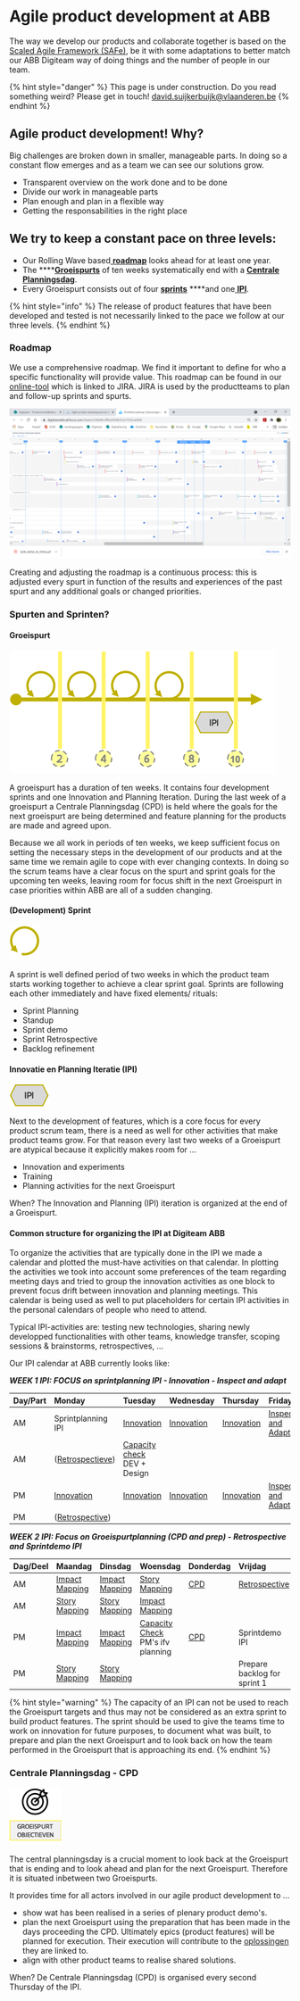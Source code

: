 # Agile product development at ABB

The way we develop our products and collaborate together is based on the [Scaled Agile Framework \(SAFe\)](https://www.scaledagileframework.com), be it with some adaptations to better match our ABB Digiteam way of doing things and the number of people in our team.

{% hint style="danger" %}
This page is under construction. Do you read something weird? Please get in touch! [david.suijkerbuijk@vlaanderen.be](mailto:david.suijkerbuijk@vlaanderen.be)
{% endhint %}

## Agile product development! Why?

Big challenges are broken down in smaller, manageable parts. In doing so a constant flow emerges and as a team we can see our solutions grow.

* Transparent overview on the work done and to be done
* Divide our work in manageable parts
* Plan enough and plan in a flexible way
* Getting the responsabilities in the right place

## We try to keep a constant pace on three levels:

* Our Rolling Wave based[ **roadmap**]() looks ahead for at least one year.
* The ****[**Groeispurts**]() of ten weeks systematically end with a [**Centrale Planningsdag**]().
* Every Groeispurt consists out of four [**sprints**]() ****and one[ **IPI**]().

{% hint style="info" %}
The release of product features that have been developed and tested is not necessarily linked to the pace we follow at our three levels. 
{% endhint %}

### Roadmap

We use a comprehensive roadmap. We find it important to define for who a specific functionality will provide value. This roadmap can be found in our [online-tool](https://digiteamabb.airfocus.com/share/e10b08ccff8cb4548c5c5c7525caf368) which is linked to JIRA. JIRA is used by the productteams to plan and follow-up sprints and spurts.

![](../.gitbook/assets/image%20%2812%29.png)

Creating and adjusting the roadmap is a continuous process: this is adjusted every spurt in function of the results and experiences of the past spurt and any additional goals or changed priorities.

### Spurten and Sprinten?

#### Groeispurt

![](../.gitbook/assets/sprint+ipi.png)

A groeispurt has a duration of ten weeks. It contains four development sprints and one Innovation and Planning Iteration. During the last week of a groeispurt a Centrale Planningsdag \(CPD\) is held where the goals for the next groeispurt are being determined and feature planning for the products are made and agreed upon. 

Because we all work in periods of ten weeks, we keep sufficient focus on setting the necessary steps in the development of our products and at the same time we remain agile to cope with ever changing contexts. In doing so the scrum teams have a clear focus on the spurt and sprint goals for the upcoming ten weeks, leaving room for focus shift in the next Groeispurt in case priorities within ABB are all of a sudden changing. 

#### \(Development\) Sprint

![](../.gitbook/assets/sprint.png)

A sprint is well defined period of two weeks in which the product team starts working together to achieve a clear sprint goal. Sprints are following each other immediately and have fixed elements/ rituals: 

* Sprint Planning
* Standup
* Sprint demo 
* Sprint Retrospective
* Backlog refinement

#### Innovatie en Planning Iteratie \(IPI\)

![](../.gitbook/assets/ipi.png)

Next to the development of features, which is a core focus for every product scrum team, there is a need as well for other activities that make product teams grow. For that reason every last two weeks of a Groeispurt are atypical because it explicitly makes room for … 

* Innovation and experiments
* Training
* Planning activities for the next Groeispurt

When? The Innovation and Planning \(IPI\) iteration is organized at the end of a Groeispurt.

#### Common structure for organizing the IPI at Digiteam ABB

To organize the activities that are typically done in the IPI we made a calendar and plotted the must-have activities on that calendar. In plotting the activities we took into account some preferences of the team regarding meeting days and tried to group the innovation activities as one block to prevent focus drift between innovation and planning meetings. This calendar is being used as well to put placeholders for certain IPI activities in the personal calendars of people who need to attend. 

Typical IPI-activities are: testing new technologies, sharing newly developped functionalities with other teams, knowledge transfer, scoping sessions & brainstorms, retrospectives,  …

Our IPI calendar at ABB currently looks like:

_**WEEK 1 IPI: FOCUS on sprintplanning IPI - Innovation - Inspect and adapt**_

| Day/Part | Monday | Tuesday | Wednesday | Thursday | Friday |
| :--- | :--- | :--- | :--- | :--- | :--- |
| AM | Sprintplanning IPI | [Innovation]() | [Innovation]() | [Innovation]() | [Inspect and Adapt]() |
| AM | \([Retrospectieve]()\) | [Capacity check]() DEV + Design |  |  |  |
| PM | [Innovation]() | [Innovation]() | [Innovation]() | [Innovation]() | [Inspect and Adapt]() |
| PM | \([Retrospective]()\) |  |  |  |  |

_**WEEK 2 IPI: Focus on Groeispurtplanning \(CPD and prep\) - Retrospective and Sprintdemo IPI**_

| Dag/Deel | Maandag | Dinsdag | Woensdag | Donderdag | Vrijdag |
| :--- | :--- | :--- | :--- | :--- | :--- |
| AM | [Impact Mapping]() | [Impact Mapping]() | [Story Mapping]() | [CPD]() | [Retrospective]() |
| AM | [Story Mapping]() | [Story Mapping]() | [Impact Mapping]() |  |  |
| PM | [Impact Mapping]() | [Impact Mapping]() | [Capacity Check]() PM's ifv planning | [CPD]() | Sprintdemo IPI |
| PM | [Story Mapping]() | [Story Mapping]() |  |  | Prepare backlog for sprint 1 |

{% hint style="warning" %}
The capacity of an IPI can not be used to reach the Groeispurt targets and thus may not be considered as an extra sprint to build product features. The sprint should be used to give the teams time to work on innovation for future purposes, to document what was built, to prepare and plan the next Groeispurt and to look back on how the team performed in the Groeispurt that is approaching its end.
{% endhint %}

### Centrale Planningsdag - CPD

![](../.gitbook/assets/cpd.png)

The central planningsday is a crucial moment to look back at the Groeispurt that is ending and to look ahead and plan for the next Groeispurt. Therefore it is situated inbetween two Groeispurts. 

It provides time for all actors involved in our agile product development to … 

* show wat has been realised in a series of plenary product demo's.
* plan the next Groeispurt using the preparation that has been made in the days proceeding the CPD. Ultimately epics \(product features\) will be planned for execution. Their execution will contribute to the  [oplossingen]() they are linked to.
* align with other product teams to realise shared solutions. 

When? De Centrale Planningsdag \(CPD\) is organised every second Thursday of the IPI.

